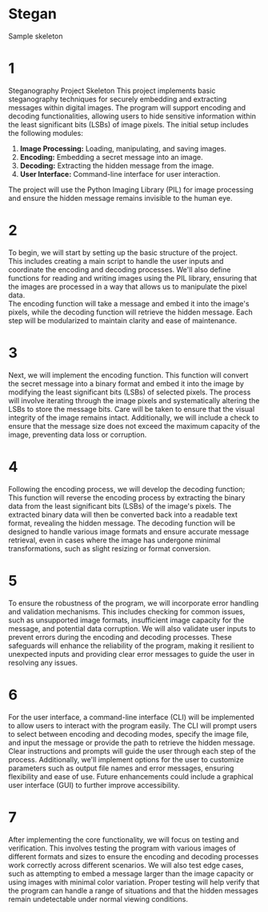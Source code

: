 # Stegan
Sample skeleton 
# 1
Steganography Project Skeleton
This project implements basic steganography techniques for securely embedding and extracting messages within digital images. The program will support encoding and decoding functionalities, allowing users to hide sensitive information within the least significant bits (LSBs) of image pixels. The initial setup includes the following modules:

1. **Image Processing:** Loading, manipulating, and saving images.
2. **Encoding:** Embedding a secret message into an image.
3. **Decoding:** Extracting the hidden message from the image.
4. **User Interface:** Command-line interface for user interaction.

The project will use the Python Imaging Library (PIL) for image processing and ensure the hidden message remains invisible to the human eye.


# 2
To begin, we will start by setting up the basic structure of the project. <br>
This includes creating a main script to handle the user inputs and coordinate the encoding and decoding processes. 
We'll also define functions for reading and writing images using the PIL library, ensuring that the images are processed in a way that allows us to manipulate the pixel data.<br> 
The encoding function will take a message and embed it into the image's pixels, while the decoding function will retrieve the hidden message. Each step will be modularized to maintain clarity and ease of maintenance.

# 3
Next, we will implement the encoding function. This function will convert the secret message into a binary format and embed it into the image by modifying the least significant bits (LSBs) of selected pixels. 
The process will involve iterating through the image pixels and systematically altering the LSBs to store the message bits. 
Care will be taken to ensure that the visual integrity of the image remains intact. 
Additionally, we will include a check to ensure that the message size does not exceed the maximum capacity of the image, preventing data loss or corruption.


# 4
Following the encoding process, we will develop the decoding function; This function will reverse the encoding process by extracting the binary data from the least significant bits (LSBs) of the image's pixels. 
The extracted binary data will then be converted back into a readable text format, revealing the hidden message. 
The decoding function will be designed to handle various image formats and ensure accurate message retrieval, even in cases where the image has undergone minimal transformations, such as slight resizing or format conversion.


# 5
To ensure the robustness of the program, we will incorporate error handling and validation mechanisms. 
This includes checking for common issues, such as unsupported image formats, insufficient image capacity for the message, and potential data corruption. 
We will also validate user inputs to prevent errors during the encoding and decoding processes.
 These safeguards will enhance the reliability of the program, making it resilient to unexpected inputs and providing clear error messages to guide the user in resolving any issues.

# 6
For the user interface, a command-line interface (CLI) will be implemented to allow users to interact with the program easily. 
The CLI will prompt users to select between encoding and decoding modes, specify the image file, and input the message or provide the path to retrieve the hidden message.
 Clear instructions and prompts will guide the user through each step of the process. 
 Additionally, we'll implement options for the user to customize parameters such as output file names and error messages, ensuring flexibility and ease of use. 
 Future enhancements could include a graphical user interface (GUI) to further improve accessibility.

# 7
After implementing the core functionality, we will focus on testing and verification. This involves testing the program with various images of different formats and sizes to ensure the encoding and decoding processes work correctly across different scenarios. We will also test edge cases, such as attempting to embed a message larger than the image capacity or using images with minimal color variation. Proper testing will help verify that the program can handle a range of situations and that the hidden messages remain undetectable under normal viewing conditions.

